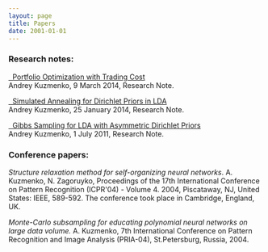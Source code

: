 ```yaml
---
layout: page
title: Papers
date: 2001-01-01
---
```


<h3>Research notes:</h3>

<a href="{{ site.baseurl }}/media/pdf/akuz_popt_cost.pdf"><i class="fa fa-file-pdf-o"></i>&nbsp; Portfolio Optimization with Trading Cost</a><br />
Andrey Kuzmenko, 9 March 2014, Research Note.

<a href="{{ site.baseurl }}/media/pdf/akuz_sim_ann_lda.pdf"><i class="fa fa-file-pdf-o"></i>&nbsp; Simulated Annealing for Dirichlet Priors in LDA</a><br />
Andrey Kuzmenko, 25 January 2014, Research Note.

<a href="{{ site.baseurl }}/media/pdf/akuz_lda_asym.pdf"><i class="fa fa-file-pdf-o"></i>&nbsp; Gibbs Sampling for LDA with Asymmetric Dirichlet Priors</a><br />
Andrey Kuzmenko, 1 July 2011, Research Note.

<h3>Conference papers:</h3>

<em>Structure relaxation method for self-organizing neural networks</em>. A. Kuzmenko, N. Zagoruyko, Proceedings of the 17th International Conference on Pattern Recognition (ICPR'04) - Volume 4. 2004, Piscataway, NJ, United States: IEEE, 589-592. The conference took place in Cambridge, England, UK.

<em>Monte-Carlo subsampling for educating polynomial neural networks on large data volume.</em> A. Kuzmenko, 7th International Conference on Pattern Recognition and Image Analysis (PRIA-04), St.Petersburg, Russia, 2004.